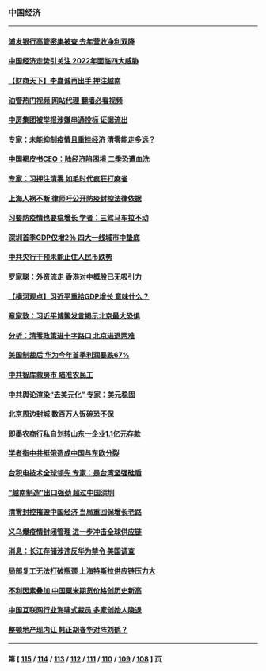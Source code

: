 ### 中国经济
---
#### [浦发银行高管密集被查 去年营收净利双降](../../pages/ncid283/n13723731.md?04301245) 
#### [中国经济走势引关注 2022年面临四大威胁](../../pages/ncid283/n13723658.md?04301245) 
#### [【财商天下】李嘉诚再出手 押注越南](../../pages/ncid283/n13723603.md?04301245) 
#### [油管热门视频 网站代理 翻墙必看视频](http://209.222.30.114:81/youtube.html?04301245)
#### [中房集团被举报涉嫌串通投标 证据流出](../../pages/ncid283/n13723611.md?04301245) 
#### [专家：未能抑制疫情且重挫经济 清零能走多远？](../../pages/ncid283/n13723499.md?04301245) 
#### [中国褐皮书CEO：陆经济陷困境 二季恐遭血洗](../../pages/ncid283/n13723599.md?04301245) 
#### [专家：习押注清零 如毛时代疯狂打麻雀](../../pages/ncid283/n13723589.md?04301245) 
#### [上海人祸不断 律师吁公开防疫封控法律依据](../../pages/ncid283/n13723309.md?04301245) 
#### [习要防疫情也要稳增长 学者：三驾马车拉不动](../../pages/ncid283/n13723310.md?04301245) 
#### [深圳首季GDP仅增2％ 四大一线城市中垫底](../../pages/ncid283/n13723083.md?04301245) 
#### [中共央行干预未能止住人民币跌势](../../pages/ncid283/n13723109.md?04301245) 
#### [罗家聪：外资流走 香港对中概股已无吸引力](../../pages/ncid283/n13722926.md?04301245) 
#### [【横河观点】习近平重拾GDP增长 意味什么？](../../pages/ncid283/n13722847.md?04301245) 
#### [章家敦：习近平博鳌发言揭示北京最大恐惧](../../pages/ncid283/n13722777.md?04301245) 
#### [分析：清零政策进十字路口 北京进退两难](../../pages/ncid283/n13722760.md?04301245) 
#### [美国制裁后 华为今年首季利润暴跌67%](../../pages/ncid283/n13722751.md?04301245) 
#### [中共智库救房市 瞄准农民工](../../pages/ncid283/n13722658.md?04301245) 
#### [中共舆论渲染“去美元化” 专家：美元稳固](../../pages/ncid283/n13722637.md?04301245) 
#### [北京周边封城 数百万人饭碗恐不保](../../pages/ncid283/n13722560.md?04301245) 
#### [即墨农商行私自划转山东一企业1.1亿元存款](../../pages/ncid283/n13722357.md?04301245) 
#### [学者指中共挺俄造成中国与东欧分裂](../../pages/ncid283/n13722249.md?04301245) 
#### [台积电技术全球领先 专家：是台湾坚强硅盾](../../pages/ncid283/n13722234.md?04301245) 
#### [“越南制造”出口强劲 超过中国深圳](../../pages/ncid283/n13722236.md?04301245) 
#### [清零封控摧毁中国经济 当局重回保增长老路](../../pages/ncid283/n13721951.md?04301245) 
#### [义乌爆疫情封闭管理 进一步冲击全球供应链](../../pages/ncid283/n13721924.md?04301245) 
#### [消息：长江存储涉违反华为禁令 美国调查](../../pages/ncid283/n13721928.md?04301245) 
#### [局部复工无法打破瓶颈 上海特斯拉供应链压力大](../../pages/ncid283/n13721889.md?04301245) 
#### [不利因素叠加 中国粟米期货价格创历史新高](../../pages/ncid283/n13721886.md?04301245) 
#### [中国互联网行业海啸式裁员 多家创始人隐退](../../pages/ncid283/n13721870.md?04301245) 
#### [整顿地产现内讧 韩正胡春华对阵刘鹤？](../../pages/ncid283/n13721863.md?04301245) 

---
#### 第 [ [115](./115.md?04301245) / [114](./114.md?04301245) / [113](./113.md?04301245) / [112](./112.md?04301245) / [111](./111.md?04301245) / [110](./110.md?04301245) / [109](./109.md?04301245) / [108](./108.md?04301245) ] 页
